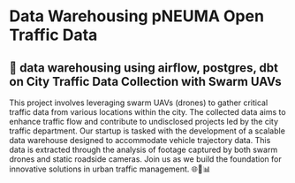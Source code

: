 # Data Warehousing pNEUMA Open Traffic Data
## 🚁 data warehousing using airflow, postgres, dbt on City Traffic Data Collection with Swarm UAVs

This project involves leveraging swarm UAVs (drones) to gather critical traffic data from various locations within the city. The collected data aims to enhance traffic flow and contribute to undisclosed projects led by the city traffic department. Our startup is tasked with the development of a scalable data warehouse designed to accommodate vehicle trajectory data. This data is extracted through the analysis of footage captured by both swarm drones and static roadside cameras. Join us as we build the foundation for innovative solutions in urban traffic management. 🌐🚗📊

